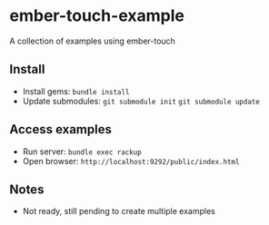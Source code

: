 ember-touch-example
===================

A collection of examples using ember-touch


Install
-------

- Install gems: `bundle install`
- Update submodules: `git submodule init` `git submodule update`

Access examples
---------------

- Run server: `bundle exec rackup`
- Open browser: `http://localhost:9292/public/index.html`

Notes
-----

- Not ready, still pending to create multiple examples
